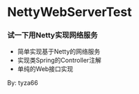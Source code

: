 # NettyWebServerTest
### 试一下用Netty实现网络服务

- 简单实现基于Netty的网络服务
- 实现类Spring的Controller注解
- 单纯的Web接口实现

By: tyza66
